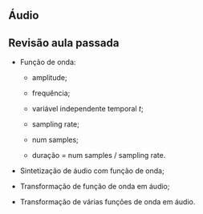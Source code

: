 ## Áudio

## Revisão aula passada

* Função de onda:

    * amplitude;

    * frequência;

    * variável independente temporal *t*;

    * sampling rate;

    * num samples;

    * duração = num samples / sampling rate.

* Sintetização de áudio com função de onda;

* Transformação de função de onda em áudio;

* Transformação de várias funções de onda em áudio.
